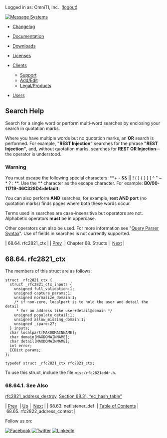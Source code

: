 Logged in as: OmniTI, Inc.  ([logout](https://support.messagesystems.com/logout.php))

[![Message Systems](https://support.messagesystems.com/images/ms-white205.png)](https://support.messagesystems.com/start.php) 

*   [Changelog](https://support.messagesystems.com/start.php?show=changelog)
*   [Documentation](https://support.messagesystems.com/docs/)
*   [Downloads](https://support.messagesystems.com/start.php)

*   [Licenses](https://support.messagesystems.com/license_summary.php)
*   <a href="">Clients</a>
    *   [Support](https://support.messagesystems.com/cs.php)
    *   [Add/Edit](https://support.messagesystems.com/edit_client.php)
    *   [Legal/Products](https://support.messagesystems.com/edit_products.php)
*   [Users](https://support.messagesystems.com/edit_customer.php)

## Search Help

Search for a single word or perform multi-word searches by enclosing your search in quotation marks.

Where you have multiple words but no quotation marks, an **OR** search is performed. For example, **"REST Injection"** searches for the phrase **"REST Injection"**, and, without quotation marks, searches for **REST OR Injection**--the operator is understood.

### Warning

You must escape the following special characters: **+ - && || ! ( ) { } [ ] ^ " ~ * ? : \**. Use the **\** character as the escape character. For example: **B0/00-11719-46C328D4\:default\:**

You can also perform **AND** searches, for example, **rest AND port** (no quotation marks) finds pages where both these words occur.

Terms used in searches are case-insensitive but operators are not. Alphabetic operators **must** be in uppercase.

Other operators can also be used. For more information see "[Query Parser Syntax](https://lucene.apache.org/core/old_versioned_docs/versions/3_0_0/queryparsersyntax.html)". Use of fields in searches is not currently supported.

| 68.64. rfc2821_ctx |
| [Prev](structs.netlistener_def.php)  | Chapter 68. Structs |  [Next](structs.rfc2822_address_context.php) |

## 68.64. rfc2821_ctx

The members of this struct are as follows:

```
struct _rfc2821_ctx {
  struct _rfc2821_ctx_inputs {
    unsigned full_validation:1;
    unsigned capture_params:1;
    unsigned normalize_domain:1;
    /* if non-zero, localpart is to hold the user and detail the detail
     * for an address like user+detail@domain */
    unsigned populate_detail:1;
    unsigned allow_missing_domain:1;
    unsigned _spare:27;
  } inputs;
  char localpart[MAXDOMAINNAME];
  char domain[MAXDOMAINNAME];
  char detail[MAXDOMAINNAME];
  int error;
  ECDict params;
};

typedef struct _rfc2821_ctx rfc2821_ctx;
```

To use this struct, include the file `misc/rfc2821addr.h`.

### 68.64.1. See Also

[rfc2821_address_destroy](apis.rfc2821_address_destroy.php "rfc2821_address_destroy"), [Section 68.31, “ec_hash_table”](structs.ec_hash_table.php "68.31. ec_hash_table")

| [Prev](structs.netlistener_def.php)  | [Up](structs.php) |  [Next](structs.rfc2822_address_context.php) |
| 68.63. netlistener_def  | [Table of Contents](index.php) |  68.65. rfc2822_address_context |

Follow us on:

[![Facebook](https://support.messagesystems.com/images/icon-facebook.png)](http://www.facebook.com/messagesystems) [![Twitter](https://support.messagesystems.com/images/icon-twitter.png)](http://twitter.com/#!/MessageSystems) [![LinkedIn](https://support.messagesystems.com/images/icon-linkedin.png)](http://www.linkedin.com/company/message-systems)